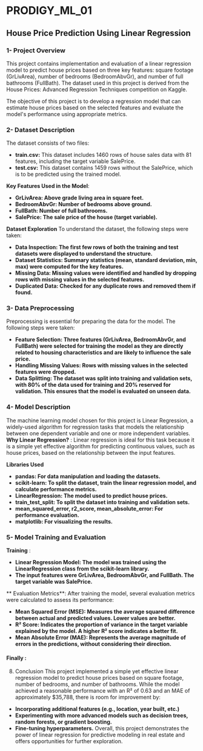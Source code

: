 # PRODIGY_ML_01
## House Price Prediction Using Linear Regression
### 1- Project Overview
This project contains implementation and evaluation of a linear regression model to predict house prices based on three key features: square footage (GrLivArea), number of bedrooms (BedroomAbvGr), and number of full bathrooms (FullBath). The dataset used in this project is derived from the House Prices: Advanced Regression Techniques competition on Kaggle.

The objective of this project is to develop a regression model that can estimate house prices based on the selected features and evaluate the model's performance using appropriate metrics.

### 2- Dataset Description
The dataset consists of two files:
- **train.csv:** This dataset includes 1460 rows of house sales data with 81 features, including the target variable SalePrice.
- **test.csv:** This dataset contains 1459 rows without the SalePrice, which is to be predicted using the trained model.

**Key Features Used in the Model**:
- **GrLivArea: Above grade living area in square feet.**
- **BedroomAbvGr: Number of bedrooms above ground.**
- **FullBath: Number of full bathrooms.**
- **SalePrice: The sale price of the house (target variable).**

**Dataset Exploration**
To understand the dataset, the following steps were taken:

- **Data Inspection: The first few rows of both the training and test datasets were displayed to understand the structure.**
- **Dataset Statistics: Summary statistics (mean, standard deviation, min, max) were computed for the key features.**
- **Missing Data: Missing values were identified and handled by dropping rows with missing values in the selected features.**
- **Duplicated Data: Checked for any duplicate rows and removed them if found.**


### 3- Data Preprocessing
Preprocessing is essential for preparing the data for the model. The following steps were taken:

- **Feature Selection: Three features (GrLivArea, BedroomAbvGr, and FullBath) were selected for training the model as they are directly related to housing characteristics and are likely to influence the sale price.**
- **Handling Missing Values: Rows with missing values in the selected features were dropped.**
- **Data Splitting: The dataset was split into training and validation sets, with 80% of the data used for training and 20% reserved for validation. This ensures that the model is evaluated on unseen data.**



### 4- Model Description
The machine learning model chosen for this project is Linear Regression, a widely-used algorithm for regression tasks that models the relationship between one dependent variable and one or more independent variables.
**Why Linear Regression?** :
Linear regression is ideal for this task because it is a simple yet effective algorithm for predicting continuous values, such as house prices, based on the relationship between the input features.

**Libraries Used**
- **pandas: For data manipulation and loading the datasets.**
- **scikit-learn: To split the dataset, train the linear regression model, and calculate performance metrics.**
- **LinearRegression: The model used to predict house prices.**
- **train_test_split: To split the dataset into training and validation sets.**
- **mean_squared_error, r2_score, mean_absolute_error: For performance evaluation.**
- **matplotlib: For visualizing the results.**


### 5- Model Training and Evaluation
**Training** :
- **Linear Regression Model: The model was trained using the LinearRegression class from the scikit-learn library.**
- **The input features were GrLivArea, BedroomAbvGr, and FullBath. The target variable was SalePrice.**


** Evaluation Metrics**:
After training the model, several evaluation metrics were calculated to assess its performance:

- **Mean Squared Error (MSE): Measures the average squared difference between actual and predicted values. Lower values are better.**
- **R² Score: Indicates the proportion of variance in the target variable explained by the model. A higher R² score indicates a better fit.**
- **Mean Absolute Error (MAE): Represents the average magnitude of errors in the predictions, without considering their direction.**



#### Finally :

8. Conclusion
This project implemented a simple yet effective linear regression model to predict house prices based on square footage, number of bedrooms, and number of bathrooms. While the model achieved a reasonable performance with an R² of 0.63 and an MAE of approximately $35,788, there is room for improvement by:

- **Incorporating additional features (e.g., location, year built, etc.)**
- **Experimenting with more advanced models such as decision trees, random forests, or gradient boosting.**
- **Fine-tuning hyperparameters.**
Overall, this project demonstrates the power of linear regression for predictive modeling in real estate and offers opportunities for further exploration.
